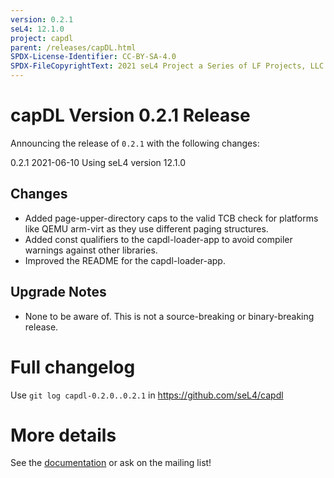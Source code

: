 ```yaml
---
version: 0.2.1
seL4: 12.1.0
project: capdl
parent: /releases/capDL.html
SPDX-License-Identifier: CC-BY-SA-4.0
SPDX-FileCopyrightText: 2021 seL4 Project a Series of LF Projects, LLC.
---
```

# capDL Version 0.2.1 Release

Announcing the release of `0.2.1` with the following changes:

0.2.1 2021-06-10
Using seL4 version 12.1.0

## Changes

* Added page-upper-directory caps to the valid TCB check for platforms like QEMU arm-virt as they use different paging
  structures.
* Added const qualifiers to the capdl-loader-app to avoid compiler warnings against other libraries.
* Improved the README for the capdl-loader-app.

## Upgrade Notes

* None to be aware of. This is not a source-breaking or binary-breaking release.

# Full changelog
 Use `git log capdl-0.2.0..0.2.1` in
<https://github.com/seL4/capdl>

# More details
 See the
[documentation](https://github.com/seL4/capdl/tree/master/capDL-tool/doc)
or ask on the mailing list!
